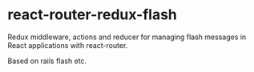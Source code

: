 # react-router-redux-flash

Redux middleware, actions and reducer for managing flash messages in React applications with react-router.

Based on rails flash etc.

